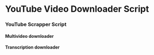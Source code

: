 # YouTube Video Downloader Script

### YouTube Scrapper Script

#### Multivideo downloader

#### Transcription downloader
